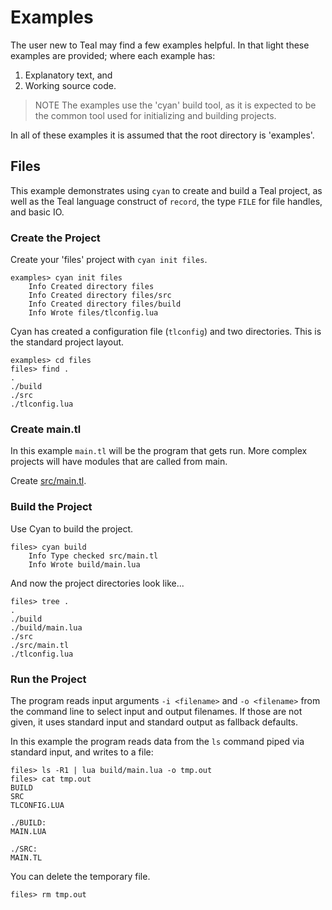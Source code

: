 # Examples

The user new to Teal may find a few examples helpful.  In that light these
examples are provided; where each example has:

1. Explanatory text, and
2. Working source code.

>  NOTE  The examples use the 'cyan' build tool, as it is expected to be the
>        common tool used for initializing and building projects.

In all of these examples it is assumed that the root directory is 'examples'.

## Files

This example demonstrates using `cyan` to create and build a Teal project, as
well as the Teal language construct of `record`, the type `FILE` for file
handles, and basic IO.

### Create the Project

Create your 'files' project with `cyan init files`.

```
examples> cyan init files
    Info Created directory files
    Info Created directory files/src
    Info Created directory files/build
    Info Wrote files/tlconfig.lua
```

Cyan has created a configuration file (`tlconfig`) and two directories. This
is the standard project layout.

```
examples> cd files
files> find .
.
./build
./src
./tlconfig.lua
```

### Create main.tl

In this example `main.tl` will be the program that gets run. More complex
projects will have modules that are called from main.

Create [src/main.tl](files/src/main.tl).

### Build the Project

Use Cyan to build the project.

```
files> cyan build
    Info Type checked src/main.tl
    Info Wrote build/main.lua
```

And now the project directories look like...

```
files> tree .
.
./build
./build/main.lua
./src
./src/main.tl
./tlconfig.lua
```

### Run the Project

The program reads input arguments `-i <filename>` and `-o <filename>` from
the command line to select input and output filenames. If those are not
given, it uses standard input and standard output as fallback defaults.

In this example the program reads data from the `ls` command piped via
standard input, and writes to a file:

```
files> ls -R1 | lua build/main.lua -o tmp.out
files> cat tmp.out
BUILD
SRC
TLCONFIG.LUA

./BUILD:
MAIN.LUA

./SRC:
MAIN.TL
```

You can delete the temporary file.

```
files> rm tmp.out
```
